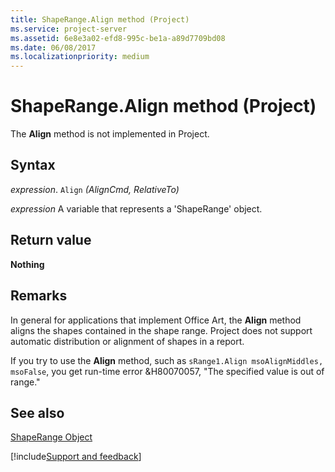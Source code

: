 ```yaml
---
title: ShapeRange.Align method (Project)
ms.service: project-server
ms.assetid: 6e8e3a02-efd8-995c-be1a-a89d7709bd08
ms.date: 06/08/2017
ms.localizationpriority: medium
---
```



# ShapeRange.Align method (Project)
The **Align** method is not implemented in Project.

## Syntax

_expression_. `Align` _(AlignCmd,_ _RelativeTo)_

_expression_ A variable that represents a 'ShapeRange' object.


## Return value

 **Nothing**


## Remarks

In general for applications that implement Office Art, the **Align** method aligns the shapes contained in the shape range. Project does not support automatic distribution or alignment of shapes in a report.

If you try to use the **Align** method, such as `sRange1.Align msoAlignMiddles, msoFalse`, you get run-time error &H80070057, "The specified value is out of range."


## See also


[ShapeRange Object](Project.shaperange.md)

[!include[Support and feedback](~/includes/feedback-boilerplate.md)]